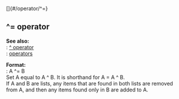 []{#/operator/^=}    
## \^= operator    
**See also:**    
:   [\^ operator](ref/operator/%5E)    
:   [operators](ref/operator)    
<!-- -->    
**Format:**    
:   A \^= B    
Set A equal to A \^ B. It is shorthand for A = A \^ B.    
If A and B are lists, any items that are found in both lists are removed    
from A, and then any items found only in B are added to A.  